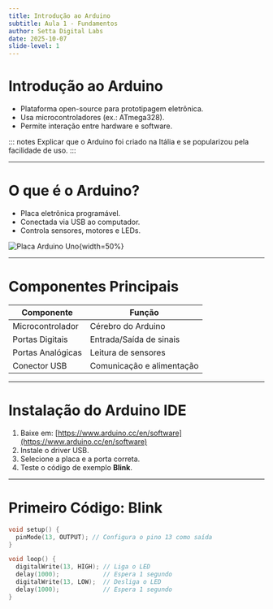 ```yaml
---
title: Introdução ao Arduino
subtitle: Aula 1 - Fundamentos
author: Setta Digital Labs
date: 2025-10-07
slide-level: 1
---
```


# Introdução ao Arduino

- Plataforma open-source para prototipagem eletrônica.  
- Usa microcontroladores (ex.: ATmega328).  
- Permite interação entre hardware e software.

::: notes
Explicar que o Arduino foi criado na Itália e se popularizou pela facilidade de uso.
:::

---

# O que é o Arduino?

- Placa eletrônica programável.
- Conectada via USB ao computador.
- Controla sensores, motores e LEDs.

![Placa Arduino Uno](https://upload.wikimedia.org/wikipedia/commons/3/38/Arduino_Uno_-_R3.jpg){width=50%}

---

# Componentes Principais

| Componente | Função |
|-------------|---------|
| Microcontrolador | Cérebro do Arduino |
| Portas Digitais | Entrada/Saída de sinais |
| Portas Analógicas | Leitura de sensores |
| Conector USB | Comunicação e alimentação |

---

# Instalação do Arduino IDE

1. Baixe em: [https://www.arduino.cc/en/software](https://www.arduino.cc/en/software)  
2. Instale o driver USB.  
3. Selecione a placa e a porta correta.  
4. Teste o código de exemplo **Blink**.

---

# Primeiro Código: Blink

```c
void setup() {
  pinMode(13, OUTPUT); // Configura o pino 13 como saída
}

void loop() {
  digitalWrite(13, HIGH); // Liga o LED
  delay(1000);            // Espera 1 segundo
  digitalWrite(13, LOW);  // Desliga o LED
  delay(1000);            // Espera 1 segundo
}
